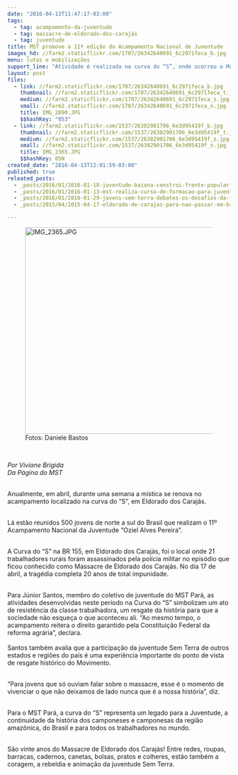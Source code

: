 ```yaml
---
date: "2016-04-13T11:47:17-03:00"
tags:
  - tag: acampamento-da-juventude
  - tag: massacre-de-eldorado-dos-carajás
  - tag: juventude
title: MST promove a 11ª edição do Acampamento Nacional de Juventude
images_hd: //farm2.staticflickr.com/1707/26342640691_6c2971feca_b.jpg
menu: lutas e mobilizações
support_line: "Atividade é realizada na curva do “S”, onde ocorreu o Massacre de Carajás. "
layout: post
files:
  - link: //farm2.staticflickr.com/1707/26342640691_6c2971feca_b.jpg
    thumbnail: //farm2.staticflickr.com/1707/26342640691_6c2971feca_t.jpg
    medium: //farm2.staticflickr.com/1707/26342640691_6c2971feca_z.jpg
    small: //farm2.staticflickr.com/1707/26342640691_6c2971feca_n.jpg
    title: IMG_2890.JPG
    $$hashKey: "053"
  - link: //farm2.staticflickr.com/1537/26382901706_6e3d95419f_b.jpg
    thumbnail: //farm2.staticflickr.com/1537/26382901706_6e3d95419f_t.jpg
    medium: //farm2.staticflickr.com/1537/26382901706_6e3d95419f_z.jpg
    small: //farm2.staticflickr.com/1537/26382901706_6e3d95419f_n.jpg
    title: IMG_2365.JPG
    $$hashKey: 05N
created_date: "2016-04-13T12:01:59-03:00"
published: true
releated_posts:
  - _posts/2016/01/2016-01-18-juventude-baiana-constroi-frente-popular-de-lutas.md
  - _posts/2016/01/2016-01-13-mst-realiza-curso-de-formacao-para-juventude-no-ceara.md
  - _posts/2016/01/2016-01-29-jovens-sem-terra-debates-os-desafios-da-formacao-na-serra-gaucha.md
  - _posts/2015/04/2015-04-17-eldorado-de-carajas-para-nao-passar-em-branco.md

---
```

<figure class="image"><img alt="IMG_2365.JPG" height="467" src="//farm2.staticflickr.com/1537/26382901706_6e3d95419f_b.jpg" width="700" />
<figcaption>Fotos: Daniele Bastos</figcaption>
</figure>

<p>&nbsp;</p>

<p><em>Por Viviane Brigida<br />
Da P&aacute;gina do MST&nbsp;</em></p>

<p><br />
Anualmente, em abril, durante uma semana a m&iacute;stica se renova no acampamento localizado na curva do &ldquo;S&rdquo;, em Eldorado dos Caraj&aacute;s.</p>

<p><br />
L&aacute; est&atilde;o reunidos 500 jovens de norte a sul do Brasil que realizam o 11&ordm; Acampamento Nacional da Juventude &ldquo;Oziel Alves Pereira&rdquo;.&nbsp;</p>

<p><br />
A Curva do &ldquo;S&rdquo; na BR 155, em Eldorado dos Caraj&aacute;s, foi o local onde 21 trabalhadores rurais foram assassinados pela pol&iacute;cia militar no epis&oacute;dio que ficou conhecido como Massacre de Eldorado dos Caraj&aacute;s. No dia 17 de abril, a trag&eacute;dia completa 20 anos de total impunidade.&nbsp;</p>

<p><br />
Para J&uacute;nior Santos, membro do coletivo de juventude do MST Par&aacute;, as atividades desenvolvidas neste per&iacute;odo na Curva do &ldquo;S&rdquo; simbolizam um ato de resist&ecirc;ncia da classe trabalhadora, um resgate da hist&oacute;ria para que a sociedade n&atilde;o esque&ccedil;a o que aconteceu ali. &ldquo;Ao mesmo tempo, o acampamento reitera o direito garantido pela Constitui&ccedil;&atilde;o Federal da reforma agr&aacute;ria&rdquo;, declara.<br />
<br />
Santos tamb&eacute;m avalia que a participa&ccedil;&atilde;o da juventude Sem Terra de outros estados e regi&otilde;es do pa&iacute;s &eacute; uma experi&ecirc;ncia importante do ponto de vista de resgate hist&oacute;rico do Movimento.</p>

<p><br />
&ldquo;Para jovens que s&oacute; ouviam falar sobre o massacre, esse &eacute; o momento de vivenciar o que n&atilde;o deixamos de lado nunca que &eacute; a nossa hist&oacute;ria&rdquo;, diz.&nbsp;</p>

<p><br />
Para o MST Par&aacute;, a curva do &ldquo;S&rdquo; representa um legado para a Juventude, a continuidade da hist&oacute;ria dos camponeses e camponesas da regi&atilde;o amaz&ocirc;nica, do Brasil e para todos os trabalhadores no mundo.</p>

<p><br />
S&atilde;o vinte anos do Massacre de Eldorado dos Caraj&aacute;s! Entre redes, roupas, barracas, cadernos, canetas, bolsas, pratos e colheres, est&atilde;o tamb&eacute;m a coragem, a rebeldia e anima&ccedil;&atilde;o da juventude Sem Terra.</p>

<p>&nbsp;</p>

<p>&nbsp;</p>
